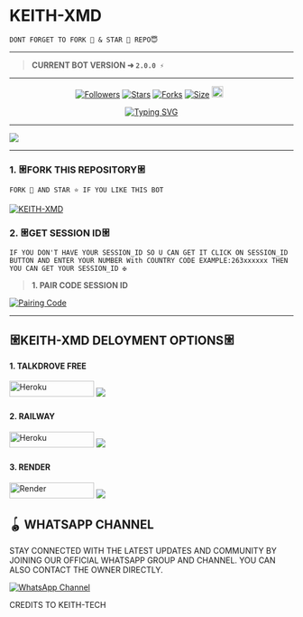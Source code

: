 # KEITH-XMD


```
DONT FORGET TO FORK 🍴 & STAR 🌟 REPO😇
```
---

> **CURRENT BOT VERSION ➜ `2.0.0 ⚡`**
---





  <p align="center">
<a href="https://github.com/mrfrank-ofc/followers"><img title="Followers" src="https://img.shields.io/github/followers/Keith-tech57?color=blue&style=flat-square"></a>
<a href="https://github.com/Keith-tech57/KEITH-XMD/stargazers/"><img title="Stars" src="https://img.shields.io/github/stars/Keith-tech57/KEITH-XMD?color=blue&style=flat-square"></a>
<a href="https://github.com/Keith-tech57/KEITH-XMD/network/members"><img title="Forks" src="https://img.shields.io/github/forks/Keith-tech57/KEITH-XMD?color=blue&style=flat-square"></a>
<a href="https://github.com/Keith-tech57/KEITH-XMD/"><img title="Size" src="https://img.shields.io/github/repo-size/KEITH-XMD/KEITH-XMD?style=flat-square&color=green"></a>
<a href="https://github.com/Keith-tech57/graphs/commit-activity"><img height="20" src="https://img.shields.io/badge/Maintained%3F-yes-green.svg"></a>&nbsp;&nbsp;
</p>

<p align="center">
  <a href="https://git.io/typing-svg">
    <img src="https://readme-typing-svg.demolab.com?font=Black+Ops+One&size=80&pause=1000&color=00FF00&center=true&vCenter=true&width=1000&height=200&lines=KEITH-XMD;VERSION+2.0.0;BY+KEITH+TECH" alt="Typing SVG" />
  </a>
</p>
  
--- 

<a><img src='https://files.catbox.moe/vsp16g.jpg'/></a>



***




### 1. 𐃁FORK THIS REPOSITORY𐃁

`FORK 🍴 AND STAR ⭐ IF YOU LIKE THIS BOT`

  <a href="https://github.com/Keith-tech57/KEITH-XMD/fork"><img title="KEITH-XMD" src="https://img.shields.io/badge/FORK-KEITH%20XMD-BOTh?color=indigo&style=for-the-badge&logo=stackshare"></a>
  
### 2. 𐃁GET SESSION ID𐃁 

`IF YOU DON'T HAVE YOUR SESSION_ID SO U CAN GET IT CLICK ON SESSION_ID BUTTON AND ENTER YOUR NUMBER With COUNTRY CODE EXAMPLE:263xxxxxx THEN YOU CAN GET YOUR SESSION_ID ✠`


> **1. PAIR CODE SESSION ID**

<a href='https://keithpair-site.onrender.com/' target="_blank">
  <img alt='Pairing Code' src='https://img.shields.io/badge/Get%20Pairing%20Code-orange?style=for-the-badge&logo=opencv&logoColor=black'/>
</a>
<br> 


---

### <h2 align="">𐃁KEITH-XMD DELOYMENT OPTIONS𐃁</h2>


### <h4 align="">1. TALKDROVE FREE</h4>
<p style="text-align: center; font-size: 1.2em;">
  
<p align="">
<a href='https://talkdrove.com/share-bot/' target="_blank"><img alt='Heroku' src='https://img.shields.io/badge/-TalkDrove ‎Deploy-6971FF?style=for-the-badge&logo=Github&logoColor=white'/< width=150 height=28/p></a>
  <a><img src='https://i.imgur.com/LyHic3i.gif'/></a>

### <h4 align="">2. RAILWAY</h4>
<p style="text-align: center; font-size: 1.2em;">

<p align="">
<a href='https://railway.app/new' target="_blank"><img alt='Heroku' src='https://img.shields.io/badge/-railway deploy-FF8700?style=for-the-badge&logo=railway&logoColor=white'/< width=150 height=28/p></a>
<a><img src='https://i.imgur.com/LyHic3i.gif'/></a>

### <h4 align="">3. RENDER</h4>
<p style="text-align: center; font-size: 1.2em;">
  
<p align="">
<a href='https://dashboard.render.com/web/new' target="_blank"><img alt='Render' src='https://img.shields.io/badge/-Render deploy-black?style=for-the-badge&logo=render&logoColot=white'/< width=150 height=28/p></a>
<a><img src='https://i.imgur.com/LyHic3i.gif'/></a>



## 🪀 WHATSAPP CHANNEL 
STAY CONNECTED WITH THE LATEST UPDATES AND COMMUNITY BY JOINING OUR OFFICIAL WHATSAPP GROUP AND CHANNEL. YOU CAN ALSO CONTACT THE OWNER DIRECTLY.

[![WhatsApp Channel](https://img.shields.io/badge/JOIN-WHATSAAP%20CHANNEL-25D366?style=for-the-badge&logo=whatsapp)]([https://whatsapp.com/channel/0029VbAOpMmAInPoTescPr0y](https://whatsapp.com/channel/0029VbANWX1DuMRi1VNPlB0y))


CREDITS TO  KEITH-TECH


